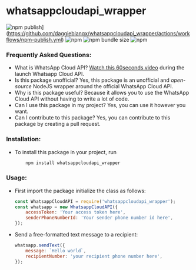 # whatsappcloudapi_wrapper

![npm publish](https://github.com/daggieblanqx/whatsappcloudapi_wrapper/actions/workflows/npm-publish.yml/badge.svg)](https://github.com/daggieblanqx/whatsappcloudapi_wrapper/actions/workflows/npm-publish.yml)
![npm](https://img.shields.io/npm/v/whatsappcloudapi_wrapper)
![npm bundle size](https://img.shields.io/bundlephobia/min/whatsappcloudapi_wrapper)
![npm](https://img.shields.io/npm/dw/whatsappcloudapi_wrapper)


### Frequently Asked Questions:

-   What is WhatsApp Cloud API? [Watch this 60seconds video](https://www.youtube.com/watch?v=LaHnC7emQNM) during the launch Whatsapp Cloud API.
-   Is this package unofficial? Yes, this package is an unofficial and _open-source_ NodeJS wrapper around the official WhatsApp Cloud API.
-   Why is this package useful? Because it allows you to use the WhatsApp Cloud API without having to write a lot of code.
-   Can I use this package in my project? Yes, you can use it however you want.
-   Can I contribute to this package? Yes, you can contribute to this package by creating a pull request.

### Installation:

-   To install this package in your project, run
    ```js
        npm install whatsappcloudapi_wrapper
    ```

### Usage:

-   First import the package initialize the class as follows:

    ```js
    const WhatsappCloudAPI = require('whatsappcloudapi_wrapper');
    const whatsapp = new WhatsappCloudAPI({
        accessToken: 'Your access token here',
        senderPhoneNumberId: 'Your sender phone number id here',
    });
    ```

-   Send a free-formatted text message to a recipient:

    ```js
    whatsapp.sendText({
        message: `Hello world`,
        recipientNumber: 'your recipient phone number here',
    });
    ```
